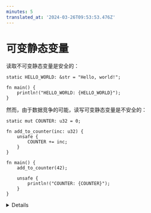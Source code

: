 ```yaml
---
minutes: 5
translated_at: '2024-03-26T09:53:53.476Z'
---
```


# 可变静态变量

读取不可变静态变量是安全的：

```rust,editable
static HELLO_WORLD: &str = "Hello, world!";

fn main() {
    println!("HELLO_WORLD: {HELLO_WORLD}");
}
```

然而，由于数据竞争的可能，读写可变静态变量是不安全的：

```rust,editable
static mut COUNTER: u32 = 0;

fn add_to_counter(inc: u32) {
    unsafe {
        COUNTER += inc;
    }
}

fn main() {
    add_to_counter(42);

    unsafe {
        println!("COUNTER: {COUNTER}");
    }
}
```

<details>

- 这个程序是安全的，因为它是单线程的。然而，Rust 编译器是保守的，并会假设最坏情况。尝试移除 `unsafe` 并看看编译器如何解释从多个线程变更一个静态变量是未定义行为。

- 使用可变静态通常是一个坏主意，但在一些情况下，在底层 `no_std` 代码中使用它可能是有意义的，如实现堆分配器或与某些 C API 交互。

</details>
